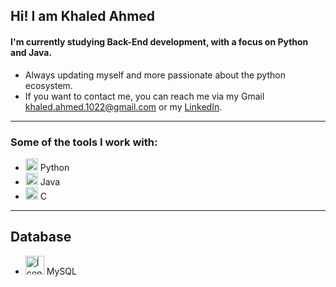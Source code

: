 ## Hi! I am Khaled Ahmed
#### I'm currently studying Back-End development, with a focus on Python and Java.
- Always updating myself and more passionate about the python ecosystem.
- If you want to contact me, you can reach me via my Gmail khaled.ahmed.1022@gmail.com or my [LinkedIn](https://www.linkedin.com/in/khaled-ahmed-02b47b28b/).
___
### Some of the tools I work with:
- <img src="https://cdn.icon-icons.com/icons2/2699/PNG/512/python_logo_icon_168886.png" alt="Ícone do Python" width="20"/> Python
- <img src="https://cdn.iconscout.com/icon/free/png-512/java-43-569305.png" alt="Ícone do Java" width="20"/> Java
- <img src="https://cdn.icon-icons.com/icons2/2415/PNG/512/c_original_logo_icon_146611.png" alt="Ícone da Linguagem C" width="20"/> C
___
## Database
- <img src="https://cdn.icon-icons.com/icons2/2415/PNG/512/mysql_original_wordmark_logo_icon_146417.png" alt="Ícone do MySQL" width="30"/> MySQL



